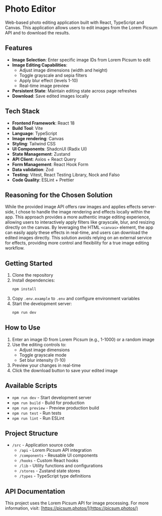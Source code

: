 # Photo Editor

Web-based photo editing application built with React, TypeScript and Canvas. This application allows users to edit images from the Lorem Picsum API and to download the results.

## Features

- **Image Selection**: Enter specific image IDs from Lorem Picsum to edit
- **Image Editing Capabilities**:
  - Adjust image dimensions (width and height)
  - Toggle grayscale and sepia filters
  - Apply blur effect (levels 1-10)
  - Real-time image preview
- **Persistent State**: Maintain editing state across page refreshes
- **Download**: Save edited images locally

## Tech Stack

- **Frontend Framework**: React 18
- **Build Tool**: Vite
- **Language**: TypeScript
- **Image rendering**: Canvas
- **Styling**: Tailwind CSS
- **UI Components**: ShadcnUI (Radix UI)
- **State Management**: Zustand
- **API Client**: Axios + React Query
- **Form Management**: React Hook Form
- **Data validation**: Zod
- **Testing**: Vitest, React Testing Library, Nock and Falso
- **Code Quality**: ESLint + Prettier

## Reasoning for the Chosen Solution

While the provided image API offers raw images and applies effects server-side, I chose to handle the image rendering and effects locally within the app. This approach provides a more authentic image editing experience, allowing users to interactively apply filters like grayscale, blur, and resizing directly on the canvas. By leveraging the HTML `<canvas>` element, the app can easily apply these effects in real-time, and users can download the edited images directly. This solution avoids relying on an external service for effects, providing more control and flexibility for a true image editing workflow.

## Getting Started

1. Clone the repository
2. Install dependencies:
   ```bash
   npm install
   ```
3. Copy `.env.example` to `.env` and configure environment variables
4. Start the development server:
   ```bash
   npm run dev
   ```

## How to Use

1. Enter an image ID from Lorem Picsum (e.g., 1-1000) or a random image
2. Use the editing controls to:
   - Adjust image dimensions
   - Toggle grayscale mode
   - Set blur intensity (1-10)
3. Preview your changes in real-time
4. Click the download button to save your edited image

## Available Scripts

- `npm run dev` - Start development server
- `npm run build` - Build for production
- `npm run preview` - Preview production build
- `npm run test` - Run tests
- `npm run lint` - Run ESLint

## Project Structure

- `/src` - Application source code
  - `/api` - Lorem Picsum API integration
  - `/components` - Reusable UI components
  - `/hooks` - Custom React hooks
  - `/lib` - Utility functions and configurations
  - `/stores` - Zustand state stores
  - `/types` - TypeScript type definitions

## API Documentation

This project uses the Lorem Picsum API for image processing. For more information, visit:
[https://picsum.photos/](https://picsum.photos/)
